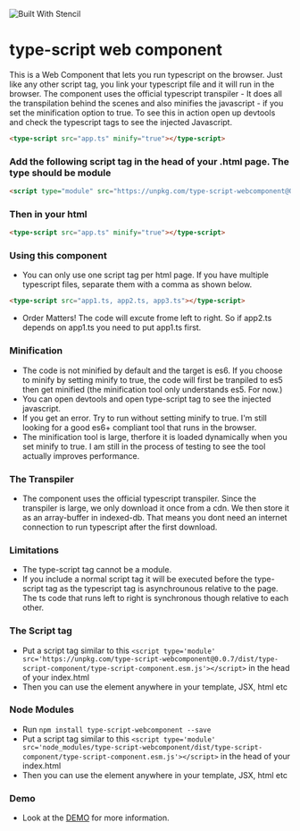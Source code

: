![Built With Stencil](https://img.shields.io/badge/-Built%20With%20Stencil-16161d.svg?logo=data%3Aimage%2Fsvg%2Bxml%3Bbase64%2CPD94bWwgdmVyc2lvbj0iMS4wIiBlbmNvZGluZz0idXRmLTgiPz4KPCEtLSBHZW5lcmF0b3I6IEFkb2JlIElsbHVzdHJhdG9yIDE5LjIuMSwgU1ZHIEV4cG9ydCBQbHVnLUluIC4gU1ZHIFZlcnNpb246IDYuMDAgQnVpbGQgMCkgIC0tPgo8c3ZnIHZlcnNpb249IjEuMSIgaWQ9IkxheWVyXzEiIHhtbG5zPSJodHRwOi8vd3d3LnczLm9yZy8yMDAwL3N2ZyIgeG1sbnM6eGxpbms9Imh0dHA6Ly93d3cudzMub3JnLzE5OTkveGxpbmsiIHg9IjBweCIgeT0iMHB4IgoJIHZpZXdCb3g9IjAgMCA1MTIgNTEyIiBzdHlsZT0iZW5hYmxlLWJhY2tncm91bmQ6bmV3IDAgMCA1MTIgNTEyOyIgeG1sOnNwYWNlPSJwcmVzZXJ2ZSI%2BCjxzdHlsZSB0eXBlPSJ0ZXh0L2NzcyI%2BCgkuc3Qwe2ZpbGw6I0ZGRkZGRjt9Cjwvc3R5bGU%2BCjxwYXRoIGNsYXNzPSJzdDAiIGQ9Ik00MjQuNywzNzMuOWMwLDM3LjYtNTUuMSw2OC42LTkyLjcsNjguNkgxODAuNGMtMzcuOSwwLTkyLjctMzAuNy05Mi43LTY4LjZ2LTMuNmgzMzYuOVYzNzMuOXoiLz4KPHBhdGggY2xhc3M9InN0MCIgZD0iTTQyNC43LDI5Mi4xSDE4MC40Yy0zNy42LDAtOTIuNy0zMS05Mi43LTY4LjZ2LTMuNkgzMzJjMzcuNiwwLDkyLjcsMzEsOTIuNyw2OC42VjI5Mi4xeiIvPgo8cGF0aCBjbGFzcz0ic3QwIiBkPSJNNDI0LjcsMTQxLjdIODcuN3YtMy42YzAtMzcuNiw1NC44LTY4LjYsOTIuNy02OC42SDMzMmMzNy45LDAsOTIuNywzMC43LDkyLjcsNjguNlYxNDEuN3oiLz4KPC9zdmc%2BCg%3D%3D&colorA=16161d&style=flat-square)

# type-script web component

This is a Web Component that lets you run typescript on the browser.
Just like any other script tag, you link your typescript file and it will run in the browser. The component uses the official typescript transpiler - It does all the transpilation behind the scenes and also minifies the javascript - if you set the minification option to true. To see this in action open up devtools and check the typescript tags to see the injected Javascript.

```html
<type-script src="app.ts" minify="true"></type-script>
```

### Add the following script tag in the head of your .html page. The type should be module

```html
<script type="module" src="https://unpkg.com/type-script-webcomponent@0.0.7/dist/type-script-component/type-script-component.esm.js"></script>
```

### Then in your html

```html
<type-script src="app.ts" minify="true"></type-script>
```

### Using this component

- You can only use one script tag per html page. If you have multiple typescript files, separate them with a comma as shown below.

```html
<type-script src="app1.ts, app2.ts, app3.ts"></type-script>
```

- Order Matters! The code will excute frome left to right. So if app2.ts depends on app1.ts you need
  to put app1.ts first.

### Minification

- The code is not minified by default and the target is es6. If you choose to minify by setting minify to true, the code will first be tranpiled to es5 then get minified (the minification tool only understands es5. For now.)
- You can open devtools and open type-script tag to see the injected javascript.
- If you get an error. Try to run without setting minify to true. I'm still looking for a good es6+ compliant tool that runs in the browser.
- The minification tool is large, therfore it is loaded dynamically when you set minify to true. I am still in the process of testing to see the tool actually improves performance.

### The Transpiler

- The component uses the official typescript transpiler. Since the transpiler is large, we only download it once from a cdn. We then
  store it as an array-buffer in indexed-db. That means you dont need an internet connection to run typescript after the first download.

### Limitations

- The type-script tag cannot be a module.
- If you include a normal script tag it will be executed before the type-script tag as the typescript tag is asynchrounous relative to the page. The ts code that runs left to right is synchronous though relative to each other.

### The Script tag

- Put a script tag similar to this `<script type='module' src='https://unpkg.com/type-script-webcomponent@0.0.7/dist/type-script-component/type-script-component.esm.js'></script>` in the head of your index.html
- Then you can use the element anywhere in your template, JSX, html etc

### Node Modules

- Run `npm install type-script-webcomponent --save`
- Put a script tag similar to this `<script type='module' src='node_modules/type-script-webcomponent/dist/type-script-component/type-script-component.esm.js'></script>` in the head of your index.html
- Then you can use the element anywhere in your template, JSX, html etc

### Demo

- Look at the [DEMO](https://github.com/Niklus/typescript-demo.git) for more information.
